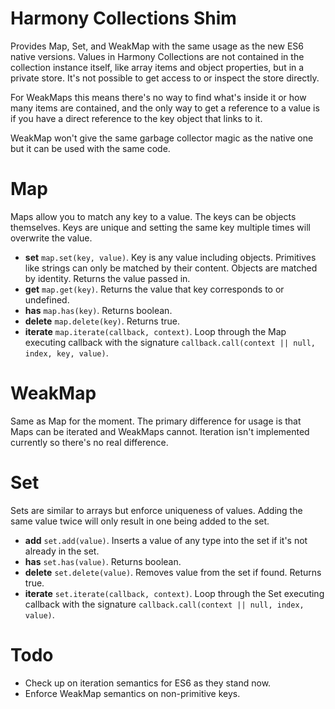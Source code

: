 # Harmony Collections Shim

Provides Map, Set, and WeakMap with the same usage as the new ES6 native versions. Values in Harmony Collections are not contained in the collection instance itself, like array items and object properties, but in a private store. It's not possible to get access to or inspect the store directly.

For WeakMaps this means there's no way to find what's inside it or how many items are contained, and the only way to get a reference to a value is if you have a direct reference to the key object that links to it.

WeakMap won't give the same garbage collector magic as the native one but it can be used with the same code.


# Map

Maps allow you to match any key to a value. The keys can be objects themselves. Keys are unique and setting the same key multiple times will overwrite the value.

* __set__ `map.set(key, value)`. Key is any value including objects. Primitives like strings can only be matched by their content. Objects are matched by identity. Returns the value passed in.
* __get__ `map.get(key)`. Returns the value that key corresponds to or undefined.
* __has__ `map.has(key)`. Returns boolean.
* __delete__ `map.delete(key)`. Returns true.
* __iterate__ `map.iterate(callback, context)`. Loop through the Map executing callback with the signature `callback.call(context || null, index, key, value)`.


# WeakMap

Same as Map for the moment. The primary difference for usage is that Maps can be iterated and WeakMaps cannot. Iteration isn't implemented currently so there's no real difference.



# Set

Sets are similar to arrays but enforce uniqueness of values. Adding the same value twice will only result in one being added to the set.

* __add__ `set.add(value)`. Inserts a value of any type into the set if it's not already in the set.
* __has__ `set.has(value)`. Returns boolean.
* __delete__ `set.delete(value)`. Removes value from the set if found. Returns true.
* __iterate__ `set.iterate(callback, context)`. Loop through the Set executing callback with the signature `callback.call(context || null, index, value)`.


# Todo

* Check up on iteration semantics for ES6 as they stand now.
* Enforce WeakMap semantics on non-primitive keys.